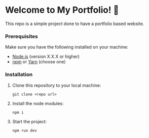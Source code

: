 # Welcome to My Portfolio! 🚀

This repo is a simple project done to have a portfolio based website.

### Prerequisites

Make sure you have the following installed on your machine:
- [Node.js](https://nodejs.org/) (version X.X.X or higher)
- [npm](https://www.npmjs.com/) or [Yarn](https://yarnpkg.com/) (choose one)

### Installation

1. Clone this repository to your local machine:
   ```
   git clone <repo url>
   ```
2. Install the node modules:
   ```
   npm i
   ```
4. Start the project:
   ```
   npm run dev
   ```
